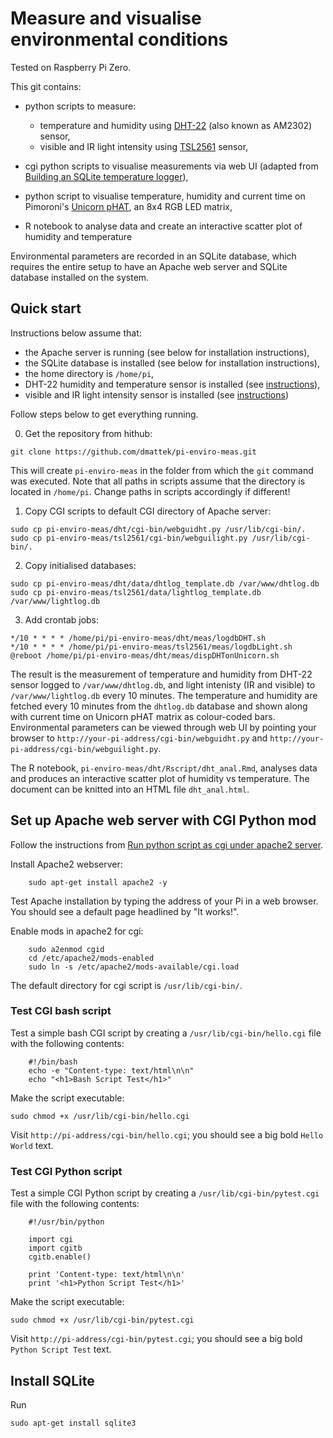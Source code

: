 # Measure and visualise environmental conditions

Tested on Raspberry Pi Zero.

This git contains: 

 - python scripts to measure:
	
	- temperature and humidity using [DHT-22](https://www.modmypi.com/blog/am2302-temphumidity-sensor) (also known as AM2302) sensor,
	- visible and IR light intensity using [TSL2561](https://www.adafruit.com/product/439) sensor,
 
 - cgi python scripts to visualise measurements via  web UI (adapted from [Building an SQLite temperature logger](http://raspberrywebserver.com/cgiscripting/rpi-temperature-logger/building-an-sqlite-temperature-logger.html)),
 
 - python script to visualise temperature, humidity and current time on Pimoroni's [Unicorn pHAT](https://shop.pimoroni.com/products/unicorn-phat), an 8x4 RGB LED matrix,
 
 - R notebook to analyse data and create an interactive scatter plot of humidity and temperature
 

Environmental parameters are recorded in an SQLite database, which requires the entire setup to have an Apache web server and SQLite database installed on the system.

## Quick start

Instructions below assume that:

- the Apache server is running (see below for installation instructions), 
- the SQLite database is installed (see below for installation instructions), 
- the home directory is `/home/pi`,
- DHT-22 humidity and temperature sensor is installed (see [instructions](https://github.com/dmattek/pi-enviro-meas/tree/master/dht)),
- visible and IR light intensity sensor is installed (see [instructions](https://github.com/dmattek/pi-enviro-meas/tree/master/tsl2561))

Follow steps below to get everything running.

0. Get the repository from hithub:
```
git clone https://github.com/dmattek/pi-enviro-meas.git
```

This will create `pi-enviro-meas` in the folder from which the `git` command was executed. Note that all paths in scripts assume that the directory is located in `/home/pi`. Change paths in scripts accordingly if different!

1. Copy CGI scripts to default CGI directory of Apache server:
```
sudo cp pi-enviro-meas/dht/cgi-bin/webguidht.py /usr/lib/cgi-bin/.
sudo cp pi-enviro-meas/tsl2561/cgi-bin/webguilight.py /usr/lib/cgi-bin/.
```

2. Copy initialised databases:
```
sudo cp pi-enviro-meas/dht/data/dhtlog_template.db /var/www/dhtlog.db
sudo cp pi-enviro-meas/tsl2561/data/lightlog_template.db /var/www/lightlog.db
```

3. Add crontab jobs:

```
*/10 * * * * /home/pi/pi-enviro-meas/dht/meas/logdbDHT.sh
*/10 * * * * /home/pi/pi-enviro-meas/tsl2561/meas/logdbLight.sh
@reboot /home/pi/pi-enviro-meas/dht/meas/dispDHTonUnicorn.sh 
```


The result is the measurement of temperature and humidity from DHT-22 sensor logged to `/var/www/dhtlog.db`, and light intenisty (IR and visible) to `/var/www/lightlog.db` every 10 minutes. The temperature and humidity are fetched every 10 minutes from the `dhtlog.db` database and shown along with current time on Unicorn pHAT matrix as colour-coded bars. Environmental parameters can be viewed through web UI by pointing your browser to `http://your-pi-address/cgi-bin/webguidht.py` and `http://your-pi-address/cgi-bin/webguilight.py`.

The R notebook, `pi-enviro-meas/dht/Rscript/dht_anal.Rmd`, analyses data and produces an interactive scatter plot of humidity vs temperature. The document can be knitted into an HTML file `dht_anal.html`.

## Set up Apache web server with CGI Python mod

Follow the instructions from [Run python script as cgi under apache2 server](https://www.raspberrypi.org/forums/viewtopic.php?t=155229).

Install Apache2 webserver:

```
	sudo apt-get install apache2 -y
```

Test Apache installation by typing the address of your Pi in a web browser. You should see a default page headlined by "It works!".


Enable mods in apache2 for cgi:

```
	sudo a2enmod cgid
	cd /etc/apache2/mods-enabled
	sudo ln -s /etc/apache2/mods-available/cgi.load
```
The default directory for cgi script is `/usr/lib/cgi-bin/`.

### Test CGI bash script

Test a simple bash CGI script by creating a `/usr/lib/cgi-bin/hello.cgi` file with the following contents:

```
	#!/bin/bash
	echo -e "Content-type: text/html\n\n"
	echo "<h1>Bash Script Test</h1>"
```
Make the script executable:

```
sudo chmod +x /usr/lib/cgi-bin/hello.cgi
```

Visit `http://pi-address/cgi-bin/hello.cgi`; you should see a big bold `Hello World` text.

### Test CGI Python script

Test a simple CGI Python script by creating a `/usr/lib/cgi-bin/pytest.cgi` file with the following contents:

```
	#!/usr/bin/python
	
	import cgi
	import cgitb
	cgitb.enable()

	print 'Content-type: text/html\n\n'
	print '<h1>Python Script Test</h1>'
```

Make the script executable:

```
sudo chmod +x /usr/lib/cgi-bin/pytest.cgi
```

Visit `http://pi-address/cgi-bin/pytest.cgi`; you should see a big bold `Python Script Test` text.

## Install SQLite

Run

```
sudo apt-get install sqlite3
```
